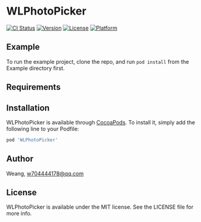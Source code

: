 # WLPhotoPicker

[![CI Status](https://img.shields.io/travis/Weang/WLPhotoPicker.svg?style=flat)](https://travis-ci.org/Weang/WLPhotoPicker)
[![Version](https://img.shields.io/cocoapods/v/WLPhotoPicker.svg?style=flat)](https://cocoapods.org/pods/WLPhotoPicker)
[![License](https://img.shields.io/cocoapods/l/WLPhotoPicker.svg?style=flat)](https://cocoapods.org/pods/WLPhotoPicker)
[![Platform](https://img.shields.io/cocoapods/p/WLPhotoPicker.svg?style=flat)](https://cocoapods.org/pods/WLPhotoPicker)

## Example

To run the example project, clone the repo, and run `pod install` from the Example directory first.

## Requirements

## Installation

WLPhotoPicker is available through [CocoaPods](https://cocoapods.org). To install
it, simply add the following line to your Podfile:

```ruby
pod 'WLPhotoPicker'
```

## Author

Weang, w704444178@qq.com

## License

WLPhotoPicker is available under the MIT license. See the LICENSE file for more info.
